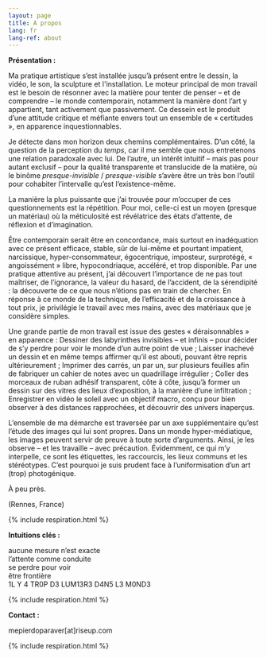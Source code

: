 ```yaml
---
layout: page
title: A propos
lang: fr
lang-ref: about
---
```


**Présentation :**

Ma pratique artistique s’est installée jusqu’à présent entre le dessin, la vidéo, le son, la sculpture et l'installation. Le moteur principal de mon travail est le besoin de résonner avec la matière pour tenter de penser – et de comprendre – le monde contemporain, notamment la manière dont l’art y appartient, tant activement que passivement. Ce dessein est le produit d’une attitude critique et méfiante envers tout un ensemble de « certitudes », en apparence inquestionnables.

Je détecte dans mon horizon deux chemins complémentaires. D’un côté, la question de la perception du *temps*, car il me semble que nous entretenons une relation paradoxale avec lui. De l’autre, un intérêt intuitif – mais pas pour autant exclusif – pour la qualité transparente et translucide de la matière, où le binôme *presque-invisible* / *presque-visible* s’avère être un très bon l’outil pour cohabiter l’intervalle qu’est l’existence-même.

La manière la plus puissante que j’ai trouvée pour m’occuper de ces questionnements est la répétition. Pour moi, celle-ci est un moyen (presque un matériau) où la méticulosité est révélatrice des états d’attente, de réflexion et d’imagination.

Être contemporain serait être en concordance, mais surtout en inadéquation avec ce présent efficace, stable, sûr de lui-même et pourtant impatient, narcissique, hyper-consommateur, égocentrique, imposteur, surprotégé, « angoissément » libre, hypocondriaque, accéléré, et trop disponible. Par une pratique attentive au présent, j’ai découvert l’importance de ne pas tout maîtriser, de l’ignorance, la valeur du hasard, de l’accident, de la sérendipité : la découverte de ce que nous n’étions pas en train de chercher. En réponse à ce monde de la technique, de l’efficacité et de la croissance à tout prix, je privilégie le travail avec mes mains, avec des matériaux que je considère simples.

Une grande partie de mon travail est issue des gestes « déraisonnables » en apparence : Dessiner des labyrinthes invisibles – et infinis – pour décider de s’y perdre pour voir le monde d’un autre point de vue ; Laisser inachevé un dessin et en même temps affirmer qu’il est abouti, pouvant être repris ultérieurement ; Imprimer des carrés, un par un, sur plusieurs feuilles afin de fabriquer un cahier de notes avec un quadrillage irrégulier ; Coller des morceaux de ruban adhésif transparent, côte à côte, jusqu’à former un dessin sur des vitres des lieux d’exposition, à la manière d’une infiltration ; Enregistrer en vidéo le soleil avec un objectif macro, conçu pour bien observer à des distances rapprochées, et découvrir des univers inaperçus.

L’ensemble de ma démarche est traversée par un axe supplémentaire qu’est l’étude des images qui lui sont propres. Dans un monde hyper-médiatique, les images peuvent servir de preuve à toute sorte d’arguments. Ainsi, je les observe – et les travaille – avec précaution. Évidemment, ce qui m’y interpelle, ce sont les étiquettes, les raccourcis, les lieux communs et les stéréotypes. C’est pourquoi je suis prudent face à l’uniformisation d’un art (trop) photogénique.

À peu près.

(Rennes, France)

{% include respiration.html %}

**Intuitions clés :**

aucune mesure n’est exacte\
l’attente comme conduite\
se perdre pour voir\
être frontière\
1L Y 4 TR0P D3 LUM13R3 D4N5 L3 M0ND3

{% include respiration.html %}

**Contact :**

mepierdoparaver\[at]riseup.com

{% include respiration.html %}
